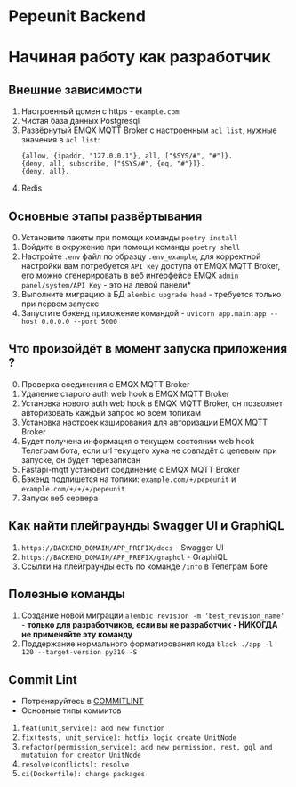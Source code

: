 # Pepeunit Backend

# Начиная работу как разработчик

## Внешние зависимости
1. Настроенный домен с https - `example.com`
2. Чистая база данных Postgresql
3. Развёрнутый EMQX MQTT Broker c настроенным `acl list`, нужные значения в `acl list`:
    ```
    {allow, {ipaddr, "127.0.0.1"}, all, ["$SYS/#", "#"]}.
    {deny, all, subscribe, ["$SYS/#", {eq, "#"}]}.
    {deny, all}.
    ```
4. Redis

## Основные этапы развёртывания
0. Установите пакеты при помощи команды `poetry install`
1. Войдите в окружение при помощи команды `poetry shell`
1. Настройте `.env` файл по образцу `.env_example`, для корректной настройки вам потребуется `API key` доступа от EMQX MQTT Broker, его можно сгенерировать в веб интерфейсе EMQX `admin panel/system/API Key` - это на левой панели*
1. Выполните миграцию в БД `alembic upgrade head` - требуется только при первом запуске
1. Запустите бэкенд приложение командой - `uvicorn app.main:app --host 0.0.0.0 --port 5000`

## Что произойдёт в момент запуска приложения ?
0. Проверка cоединения с EMQX MQTT Broker
1. Удаление старого auth web hook в EMQX MQTT Broker
1. Установка нового auth web hook в EMQX MQTT Broker, он позволяет авторизовать каждый запрос ко всем топикам
1. Установка настроек кэширования для авторизации EMQX MQTT Broker
3. Будет получена информация о текущем состоянии web hook Телеграм бота, если url текущего хука не совпадёт с целевым при запуске, он будет перезаписан
4. Fastapi-mqtt установит соединение с EMQX MQTT Broker
5. Бэкенд подпишется на топики: `example.com/+/pepeunit` и `example.com/+/+/+/pepeunit`
6. Запуск веб сервера

## Как найти плейграунды Swagger UI и GraphiQL
1. `https://BACKEND_DOMAIN/APP_PREFIX/docs` - Swagger UI
2. `https://BACKEND_DOMAIN/APP_PREFIX/graphql` - GraphiQL
3. Ссылки на плейграунды есть по команде `/info` в Телеграм Боте

## Полезные команды
1. Создание новой миграции `alembic revision -m 'best_revision_name'` - **только для разработчиков, если вы не разработчик - НИКОГДА не применяйте эту команду**
2. Поддержание нормального форматирования кода `black ./app -l 120 --target-version py310 -S`

## Commit Lint

- Потренируйтесь в [COMMITLINT](https://commitlint.io/)
- Основные типы коммитов
1. `feat(unit_service): add new function` 
2. `fix(tests, unit_service): hotfix logic create UnitNode`
3. `refactor(permission_service): add new permission, rest, gql and mutatuion for creator UnitNode`
4. `resolve(conflicts): resolve`
5. `ci(Dockerfile): change packages`
